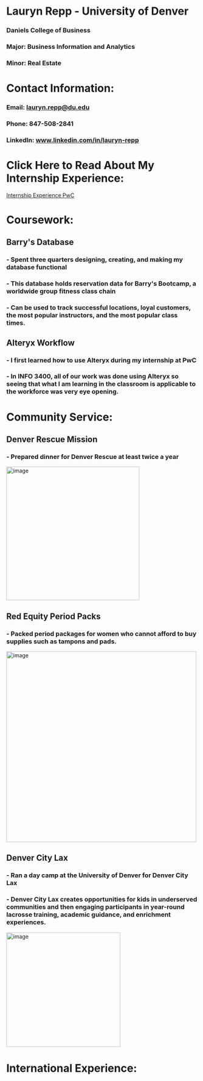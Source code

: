 # Lauryn Repp - University of Denver
### Daniels College of Business 
### Major: Business Information and Analytics 
### Minor: Real Estate

# Contact Information:  
### Email: lauryn.repp@du.edu
### Phone: 847-508-2841
### LinkedIn: www.linkedin.com/in/lauryn-repp

# Click Here to Read About My Internship Experience: 
[Internship Experience PwC](Internship%20Experience.md)

# Coursework:
## Barry's Database 
### - Spent three quarters designing, creating, and making my database functional 
### - This database holds reservation data for Barry's Bootcamp, a worldwide group fitness class chain
### - Can be used to track successful locations, loyal customers, the most popular instructors, and the most popular class times.

## Alteryx Workflow
### - I first learned how to use Alteryx during my internship at PwC
### - In INFO 3400, all of our work was done using Alteryx so seeing that what I am learning in the classroom is applicable to the workforce was very eye opening. 

# Community Service: 
## Denver Rescue Mission 
### - Prepared dinner for Denver Rescue at least twice a year
<img width="350" alt="image" src="https://user-images.githubusercontent.com/76794426/228342287-9f81131c-e2c5-4dcc-ba69-7232fac34ee3.png">

## Red Equity Period Packs 
### - Packed period packages for women who cannot afford to buy supplies such as tampons and pads. 
<img width="500" alt="image" src="https://user-images.githubusercontent.com/76794426/228344416-5a9a659f-dee1-411d-9fa8-5fdee1e11dab.png">
                                                                                                                                        
## Denver City Lax
### - Ran a day camp at the University of Denver for Denver City Lax
### - Denver City Lax creates opportunities for kids in underserved communities and then engaging participants in year-round lacrosse training, academic guidance, and enrichment experiences. 
<img width="300" alt="image" src="https://user-images.githubusercontent.com/76794426/228998856-86c1e30a-43ba-44ab-a773-f509aa684b2e.png">
                                                                                                                                         
                                                                                                                                        
                                                                                                                                       
                                                                                                                                      
# International Experience:
